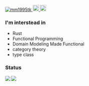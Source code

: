 <p align="left">
  <a href="https://github.com/mm1995tk/mm1995tk/">
    <img src="https://komarev.com/ghpvc/?username=mm1995tk" alt="mm1995tk" />
  </a>
  <a href="http://twitter.com/mm1995tk">
    <img height="20" src="https://img.shields.io/twitter/follow/mm1995tk?label=Twitter&logo=twitter&style=flat" />
  </a>
  <a href="https://github.com/mm1995tk">
    <img height="20" src="https://img.shields.io/github/followers/mm1995tk?label=follow&logo=github&style=flat" />
  </a>
</p>

### I'm interstead in
  - Rust
  - Functional Programming
  - Domain Modeling Made Functional
  - category theory
  - type class

### Status

<a href="https://github.com/mm1995tk/github-readme-stats">
  <img align="left" src="https://github-readme-stats.vercel.app/api?username=mm1995tk&count_private=true&show_icons=true&theme=omni" />
</a>
<a href="https://github.com/mm1995tk/github-readme-stats">
  <img align="left" src="https://github-readme-stats.vercel.app/api/top-langs/?username=mm1995tk&theme=omni" />
</a>
  

